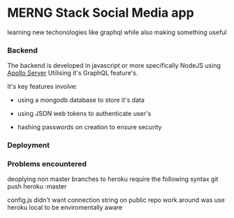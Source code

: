 # MERNG Stack Social Media app
 learning new techonologies like graphql while also making something useful

### Backend 

The backend is developed in javascript or more specifically NodeJS using [Apollo Server](https://www.apollographql.com/) Utilising it's GraphQL feature's.

It's key features involve:

- using a mongodb database to store it's data

- using JSON web tokens to authenticate user's

- hashing passwords on creation to ensure security

### Deployment

### Problems encountered

deoplying non master branches to heroku require the following syntax git push heroku <branchname>:master

config.js didn't want connection string on public repo work around was use heroku local to be enviromentally aware